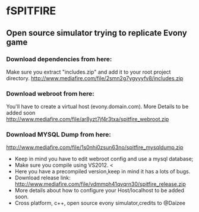 fSPITFIRE
==========
## Open source simulator trying to replicate Evony game
### Download dependencies from here:  
Make sure you extract "includes.zip" and add it to your root project directory.
http://www.mediafire.com/file/2smn2g7ygyyyfv8/includes.zip 

### Download webroot from here: 
You'll have to create a virtual host (evony.domain.com). More Details to be added soon
http://www.mediafire.com/file/ar8yzt7jf4r3txa/spitfire_webroot.zip 

### Download MYSQL Dump from here: 
 http://www.mediafire.com/file/1s0nhi0zsun63no/spitfire_mysqldump.zip 
 * Keep in mind you have to edit webroot config and use a mysql database; 
 * Make sure you compile using VS2012. <
 * Here you have a precompiled version,keep in mind it has a lots of bugs. 
 * Download release link: http://www.mediafire.com/file/vdmmph41qvqrn30/spitfire_release.zip 
 * More details about how to configure your Host/localhost to be added soon. 
 * Cross platform, c++, open source evony simulator,credits to @Daizee

